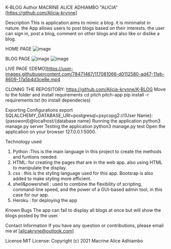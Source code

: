 K-BLOG 
Author
MACRINE ALICE ADHIAMBO "ALICIA"[https://github.com/Alicia-krynne]

Description
This is application aims to  mimic a blog. it is minimalist in nature. the App allows users to post blogs based on their interests. the user can sign in, post a blog, comment on other blogs and also like or dislike a blog.

HOME PAGE 
![image](https://user-images.githubusercontent.com/78471467/117364045-1c826f80-aec6-11eb-854f-844c92968011.png)

BLOG PAGE
![image](https://user-images.githubusercontent.com/78471467/117364410-8b5fc880-aec6-11eb-8431-8cc2d8a2b477.png)
![image](https://user-images.githubusercontent.com/78471467/117364840-13de6900-aec7-11eb-8939-e29376162c40.png)

LIVE PAGE
![DEMO]https://user-images.githubusercontent.com/78471467/117081066-d0112580-ad47-11eb-8609-17a5b4d3ce8e.mp4

CLONNG THE  REPOSITORY:
https://github.com/Alicia-krynne/K-BLOG
Move to the folder and install requirements
cd pitch pitch-app
pip install -r requirements.txt (to  install dependecies)

Exporting Configurations
export SQLALCHEMY_DATABASE_URI=postgresql+psycopg2://{User Name}:{password}@localhost/{database name}
Running the application
python3 manage.py server
Testing the application
python3 manage.py test
Open the application on your browser 127.0.0.1:5000.

Technology used
1. Python :This is the main language in this project to create the methods and funtions needed. 
2. HTML: for creating the pages that are in the web app. also using HTML to manipulate the display. 
3. css : this is the styling language used for this app. Bootsrap is also added to make styling more efficient. 
4. shell&powershell : used to combine the flexibility of scripting, command-line speed, and the power of a GUI-based admin tool, in this case for our app.
5. Heroku :  for deploying the  app 

Known Bugs
The app can  fail to display  all blogs at  once but will show the blogs posted  by the user.

Contact Information
If you have any question or contributions, please email me at [alicakryne@outlook.com]

License
MIT License:
Copyright (c) 2021 Macrine Alice Adhiambo
